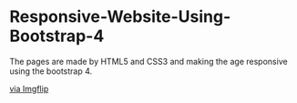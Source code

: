 # Responsive-Website-Using-Bootstrap-4
The pages are made by HTML5 and CSS3 and making the age responsive using the bootstrap 4.

<a href="https://imgflip.com/gif/3uprdo">via Imgflip</a>
